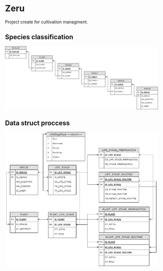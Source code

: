 # Zeru
Project create for cultivation managment.

## Species classification
![SPECIE_CLASSIFICATION](PROJECT_ZERU_SPECIE_CLASSIFICATION.png)

## Data struct proccess
![CULTIVATION](PROJECT_ZERU_CULTIVATION.png)
